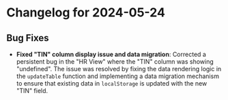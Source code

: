 # Changelog for 2024-05-24

## Bug Fixes

- **Fixed "TIN" column display issue and data migration**: Corrected a persistent bug in the "HR View" where the "TIN" column was showing "undefined". The issue was resolved by fixing the data rendering logic in the `updateTable` function and implementing a data migration mechanism to ensure that existing data in `localStorage` is updated with the new "TIN" field.
